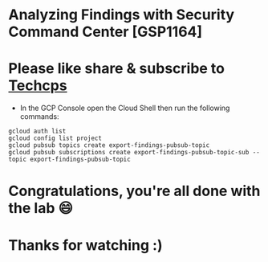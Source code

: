 
#  Analyzing Findings with Security Command Center [GSP1164]

# Please like share & subscribe to [Techcps](https://www.youtube.com/@techcps)

* In the GCP Console open the Cloud Shell then run the following commands:

```
gcloud auth list
gcloud config list project
gcloud pubsub topics create export-findings-pubsub-topic
gcloud pubsub subscriptions create export-findings-pubsub-topic-sub --topic export-findings-pubsub-topic
```

# Congratulations, you're all done with the lab 😄

# Thanks for watching :)
